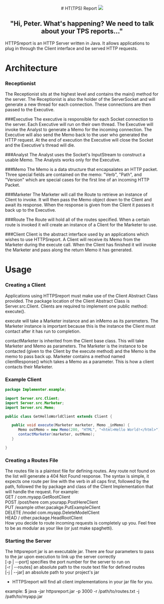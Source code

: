 <center>
# HT(TPS) Report

<img src="http://cf.drafthouse.com/_uploads/galleries/2164/office-space-copier.jpg" />

## "Hi, Peter. What's happening? We need to talk about your TPS reports..."
</center>

HTTPSreport is an HTTP Server written in Java. It allows applications to plug in through the Client interface and be served HTTP requests.

# Architecture
### Receptionist
The Receptionist sits at the highest level and contains the main() method for the server. The Receptionist is also the holder of the ServerSocket and will generate a new thread for each connection. These connections are then passed to the Executive.

###Executive
The executive is responsible for each Socket connection to the server. Each Executive will run on their own thread. The Executive will invoke the Analyst to generate a Memo for the incoming connection. The Executive will also send the Memo back to the user who generated the HTTP request. At the end of execution the Executive will close the Socket and the Executive's thread will die.

###Analyst
The Analyst uses the Socket's InputStream to construct a usable Memo. The Analysts works only for the Executive.

###Memo
The Memo is a data structure that encapsalates an HTTP packet.
Three special fields are contained on the memo: "Verb", "Path", and "Version" which are special cases for the first line of an incoming HTTP Packet.

###Marketer
The Marketer will call the Route to retrieve an instance of Client to invoke. It will then pass the Memo object down to the Client and await its response. When the response is given from the Client it passes it back up to the Executive.

###Route
The Route will hold all of the routes specified. When a certain route is invoked it will create an instance of a Client for the Marketer to use.

###Client
Client is the abstract interface used by an applications which wishes to use HTTPSreport. A Client will receive its Memo from the Marketer during the execute call. When the Client has finished it will invoke the Marketer and pass along the return Memo it has generated.

# Usage
### Creating a Client
Applications using HTTPSreport must make use of the Client Abstract Class provided. The package location of the Client Abstract Class is Server.src.Client.  Clients are required to implement one public method: execute().

execute will take a Marketer instance and an inMemo as its paremeters. The Marketer instance is important because this is the instance the Client must contact after it has run to completion.

contactMarketer is inherited from the Client base class. This will take Marketer and Memo as parameters. The Marketer is the instance to be contacted (given to the Client by the execute method) and the Memo is the memo to pass back up. Marketer contains a method named clientResponse() which takes a Memo as a parameter. This is how a client contacts their Marketer.

### Example Client
``` java
package Implementer.example;

import Server.src.Client;
import Server.src.Marketer;
import Server.src.Memo;

public class GetHelloWorldClient extends Client {

   public void execute(Marketer marketer, Memo _inMemo) {
      Memo outMemo = new Memo(200, "HTML", "<html>Hello World!</html>");
      contactMarketer(marketer, outMemo);
   }

}
```

### Creating a Routes File
The routes file is a plaintext file for defining routes. Any route not found on the list will generate a 404 Not Found response. The syntax is simple, it expects one route per line with the verb in all caps first, followed by the path, followed the by package and class of the Client Implementation that will handle the request. For example: <br>
GET / com.myapp.GetRootClient <br>
POST /post/here com.yourapp.PostHereClient <br>
PUT /example other.pacakge.PutExampleClient <br>
DELETE /model com.myapp.DeleteModelClient <br>
HEAD / other.package.HeadRootClient <br>
How you decide to route incoming requests is completely up you. Feel free to be as modular as your like (or just make spaghetti).

### Starting the Server
The httpsreport jar is an executable jar. There are four parameters to pass to the jar upon execution to link up the server correctly <br>
[-p | --port] specifies the port number for the server to run on <br>
[-r | --routes] an absolute path to the route text file for defined routes <br>
[-j | --jar] an absolute path to your project's jar <br>
* HTTPSreport will find all client implementations in your jar file for you.

example: 
$ java -jar httpsreport.jar -p 3000 -r /path/to/routes.txt -j /path/to/myapp.jar
